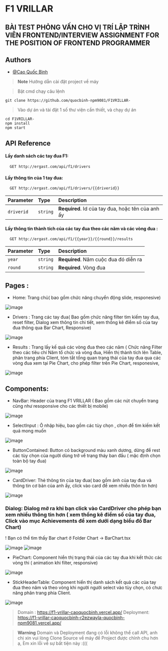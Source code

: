 # F1 VRILLAR 
## BÀI TEST PHỎNG VẤN CHO VỊ TRÍ LẬP TRÌNH VIÊN FRONTEND/INTERVIEW ASSIGNMENT FOR THE POSITION OF FRONTEND PROGRAMMER


## Authors

- [@Cao Quốc Bình]([https://www.github.com/octokatherine](https://www.facebook.com/profile.php?id=100079622545419))

> **Note**
> Hướng dẫn cài đặt project về máy
 
> Bật cmd chạy câu lệnh

```
git clone https://github.com/quocbinh-npm9081/F1VRILLAR-
```

> Vào dự án và tài đặt 1 số thư viện cần thiết, và chạy dự án

```
cd F1VRILLAR-
npm install
npm start
```




## API Reference

#### Lấy danh sách các tay đua F1:

```http
  GET http://ergast.com/api/f1/drivers
```



#### Lấy thông tin của 1 tay đua:

```http
  GET http://ergast.com/api/f1/drivers/{{driverid}}
```

| Parameter | Type     | Description                       |
| :-------- | :------- | :-------------------------------- |
| `driverid`      | `string` | **Required**. Id của tay đua, hoặc tên của anh ấy |

#### Lấy thông tin thành tích của các tay đua theo các năm và các vòng đua :

```http
  GET http://ergast.com/api/f1/{{year}}/{{round}}/results
```

| Parameter | Type     | Description                       |
| :-------- | :------- | :-------------------------------- |
| `year`      | `string` | **Required**. Năm cuộc đua đó diễn ra |
| `round`      | `string` | **Required**. Vòng đua |




## Pages :

 - Home: Trang chủ( bao gồm chức năng chuyển động slide, responesive)
  
  ![image](https://github.com/quocbinh-npm9081/F1VRILLAR-/assets/68917523/97a9dd06-b584-43cc-88fa-0135a11334fc)

  - Drivers : Trang các tay đua( Bao gồm chức năng filter tìm kiếm tay đua, reset filter, Dialog xem thông tin chi tiết, xem thống kê điểm số của tay đua thông qua Bar Chart, Responsive)
   
  ![image](https://github.com/quocbinh-npm9081/F1VRILLAR-/assets/68917523/4b1688c7-eecf-4115-a11a-927056edcc87)

  - Results : Trang lấy kế quả các vòng đua theo các năm ( Chức năng Filter theo các tiêu chí Năm tổ chức và vòng đua, Hiển thị thành tích lên Table, phân trang phía Client, tóm tắt tổng quan trạng thái của tay đua qua các vòng đua xem tại Pie Chart, cho phép filter trên Pie Chart, responesive,
   
![image](https://github.com/quocbinh-npm9081/F1VRILLAR-/assets/68917523/7b889803-7401-4cb4-a002-c2c496e4a1a3)


## Components:

  - NavBar: Header của trang F1 VRILLAR ( Bao gồm các nút chuyển trang cũng như resoponsive cho các thiết bị mobile)
    
  ![image](https://github.com/quocbinh-npm9081/F1VRILLAR-/assets/68917523/eda86fea-fbb8-4606-a2ac-727a2f2a62e0)

  - SelectInput : Ô nhập hiệu, bao gồm các tùy chọn , chọn để tìm kiếm kết quá mong muốn
    
  ![image](https://github.com/quocbinh-npm9081/F1VRILLAR-/assets/68917523/45bfe38f-1188-43d3-aa09-ce2a87bb880d)
     
  - ButtonContained: Button có background màu xanh dương, dừng để rest các tùy chọn của người dùng trở về trạng tháy ban đầu ( mặc định chọn toàn bộ tay đua)
   
  ![image](https://github.com/quocbinh-npm9081/F1VRILLAR-/assets/68917523/e2e10b9d-ebce-4dd9-83b2-65b3a36b95a7)

  - CardDriver: Thẻ thông tin của tay đua( bao gồm ảnh của tay đua và thông tin cơ bản của anh ấy, click vào card để xem nhiều thôn tin hơn)
    
  ![image](https://github.com/quocbinh-npm9081/F1VRILLAR-/assets/68917523/3bdb9d10-9555-4a69-ac74-0f5b692d06d2)

  ### Dialog: Dialog mở ra khi bạn click vào CardDriver cho phép bạn xem nhiều thông tin hơn ( xem thống kê điểm số của tay đua, Click vào mục Achievements để xem dưới dạng biểu đồ Bar Chart)
  ! Bạn có thể tìm thấy Bar chart ở Folder Chart -> BarChart.tsx
  
  ![image](https://github.com/quocbinh-npm9081/F1VRILLAR-/assets/68917523/9362343d-64ad-45d9-b4e3-c944483add61)
  ![image](https://github.com/quocbinh-npm9081/F1VRILLAR-/assets/68917523/5479f41a-9023-43a1-926b-2f6f6bffa6e6)

  - PieChart: Component hiển thị trạng thái của các tay đua khi kết thức các vòng thi ( animation khi filter, responsive)
   
  ![image](https://github.com/quocbinh-npm9081/F1VRILLAR-/assets/68917523/eca58406-ec05-445b-8fe4-9e31c18c2848)

  - StickHeaderTable: Component hiển thị danh sách kết quả các của tay đua theo năm và theo vòng khi người người select vào tùy chọn, có chưc năng phân trang phía Client.
   
  ![image](https://github.com/quocbinh-npm9081/F1VRILLAR-/assets/68917523/66ea30e8-1487-436c-9ad0-5e21e19dd492)


> Domain : https://f1-vrillar-caoquocbinh.vercel.app/
> Deployment: https://f1-vrillar-caoquocbinh-r2ezwayla-quocbinh-npm9081.vercel.app/
 
> **Warning**
> Domain và Deployment đang có lỗi không thể call API, anh chị xin vui lòng Clone Source về máy để Project được chỉnh chu hơn ạ, Em xin lỗi về sự bất tiện này :(((




